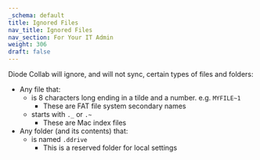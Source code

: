 ```yaml
---
_schema: default
title: Ignored Files
nav_title: Ignored Files
nav_section: For Your IT Admin
weight: 306
draft: false
---
```

Diode Collab will ignore, and will not sync, certain types of files and folders:

* Any file that:
  * is 8 characters long ending in a tilde and a number. e.g. `MYFILE~1`
    * These are FAT file system secondary names
  * starts with `._` or `.~`
    * These are Mac index files
* Any folder (and its contents) that:
  * is named `.ddrive`
    * This is a reserved folder for local settings